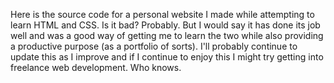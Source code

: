 Here is the source code for a personal website I made while attempting to learn HTML and CSS.
Is it bad? Probably. But I would say it has done its job well and
was a good way of getting me to learn the two while also providing a productive purpose (as
a portfolio of sorts). I'll probably continue to update this as I improve and if I continue
to enjoy this I might try getting into freelance web development. Who knows.
